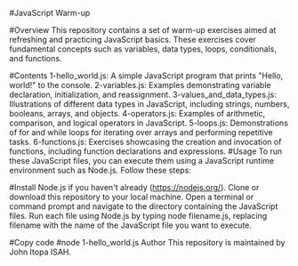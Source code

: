 #JavaScript Warm-up

#Overview
This repository contains a set of warm-up exercises aimed at refreshing and practicing JavaScript basics. These exercises cover fundamental concepts such as variables, data types, loops, conditionals, and functions.

#Contents
1-hello_world.js: A simple JavaScript program that prints "Hello, world!" to the console.
2-variables.js: Examples demonstrating variable declaration, initialization, and reassignment.
3-values_and_data_types.js: Illustrations of different data types in JavaScript, including strings, numbers, booleans, arrays, and objects.
4-operators.js: Examples of arithmetic, comparison, and logical operators in JavaScript.
5-loops.js: Demonstrations of for and while loops for iterating over arrays and performing repetitive tasks.
6-functions.js: Exercises showcasing the creation and invocation of functions, including function declarations and expressions.
#Usage
To run these JavaScript files, you can execute them using a JavaScript runtime environment such as Node.js. Follow these steps:

#Install Node.js if you haven't already (https://nodejs.org/).
Clone or download this repository to your local machine.
Open a terminal or command prompt and navigate to the directory containing the JavaScript files.
Run each file using Node.js by typing node filename.js, replacing filename with the name of the JavaScript file you want to execute.

#Copy code
#node 1-hello_world.js
Author
This repository is maintained by John Itopa ISAH.
